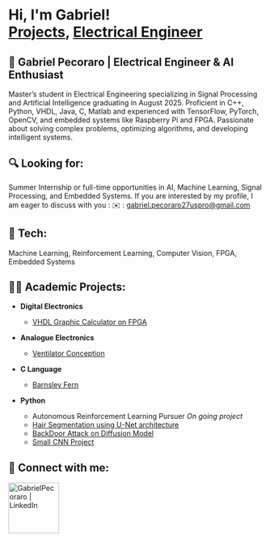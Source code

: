 <h1>Hi, I'm Gabriel! <br/><a href="https://github.com/gabrielpecoraro">Projects</a>, <a href="https://www.linkedin.com/in/gabrielpecoraro">Electrical Engineer</a>

<h2>🚀 Gabriel Pecoraro | Electrical Engineer & AI Enthusiast</h2>
Master’s student in Electrical Engineering specializing in Signal Processing and Artificial Intelligence graduating in August 2025. Proficient in C++, Python, VHDL, Java, C, Matlab and experienced with TensorFlow, PyTorch, OpenCV, and embedded systems like Raspberry Pi and FPGA. Passionate about solving complex problems, optimizing algorithms, and developing intelligent systems.

<h2>🔍 Looking for:</h2>
  
Summer Internship or full-time opportunities in AI, Machine Learning, Signal Processing, and Embedded Systems.
If you are interested by my profile, I am eager to discuss with you :
✉️ : gabriel.pecoraro27uspro@gmail.com

<h2>🔧 Tech: </h2>
  Machine Learning, Reinforcement Learning, Computer Vision, FPGA, Embedded Systems


<h2>👨‍💻 Academic Projects:</h2>

- <b>Digital Electronics</b>
  - [VHDL Graphic Calculator on FPGA](https://github.com/gabrielpecoraro/Graphic-Calculator-on-FPGA)
- <b>Analogue Electronics</b>
  - [Ventilator Conception](https://github.com/gabrielpecoraro/Ventilator-Design-Using-a-PWM) 
- <b>C Language</b>
  - [Barnsley Fern](https://github.com/gabrielpecoraro/Barnsley-Fern)

- <b>Python</b>
  - Autonomous Reinforcement Learning Pursuer *On going project*
  - [Hair Segmentation using U-Net architecture](https://github.com/gabrielpecoraro/Hair_Segmentation)
  - [BackDoor Attack on Diffusion Model](https://github.com/gabrielpecoraro/Backdoor_Attack_On_Diffusion_Model)
  - [Small CNN Project](https://github.com/gabrielpecoraro/PlayingWithCNN)
<h2> 🤳 Connect with me:</h2>

[<img align="left" alt="GabrielPecoraro | LinkedIn" width="100px" src="https://img.shields.io/badge/LinkedIn-0077B5?style=for-the-badge&logo=linkedin&logoColor=white" />][linkedin]



[linkedin]: https://www.linkedin.com/in/gabrielpecoraro/



<!--


Here are some ideas to get you started:

- 🔭 I’m currently working on ...
- 🌱 I’m currently learning ...
- 👯 I’m looking to collaborate on ...
- 🤔 I’m looking for help with ...
- 💬 Ask me about ...
- 📫 How to reach me: ...
- 😄 Pronouns: ...
- ⚡ Fun fact: ...
-->

